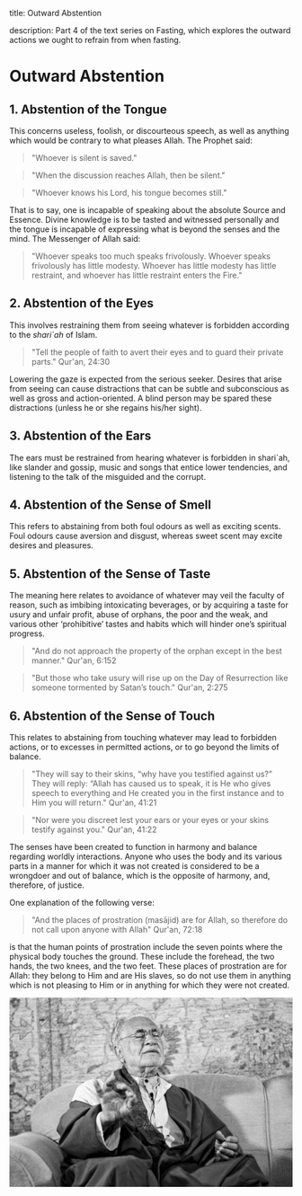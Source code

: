 title: Outward Abstention

description: Part 4 of the text series on Fasting, which explores the outward actions we ought to refrain from when fasting.

# Outward Abstention

## 1. Abstention of the Tongue

This concerns useless, foolish, or discourteous speech, as well as anything which would be contrary to what pleases Allah. The Prophet said:

> "Whoever is silent is saved."

> "When the discussion reaches Allah, then be silent."

> "Whoever knows his Lord, his tongue becomes still."

That is to say, one is incapable of speaking about the absolute Source and Essence. Divine knowledge is to be tasted and witnessed personally and the tongue is incapable of expressing what is beyond the senses and the mind. The Messenger of Allah said:

> "Whoever speaks too much speaks frivolously. Whoever speaks frivolously has little modesty. Whoever has little modesty has little restraint, and whoever has little restraint enters the Fire."

## 2. Abstention of the Eyes 

This involves restraining them from seeing whatever is forbidden according to the _shari`ah_ of Islam.

> "Tell the people of faith to avert their eyes and to guard their private parts." Qur'an, 24:30

Lowering the gaze is expected from the serious seeker. Desires that arise from seeing can cause distractions that can be subtle and subconscious as well as gross and action-oriented. A blind person may be spared these distractions (unless he or she regains his/her sight).

## 3. Abstention of the Ears

The ears must be restrained from hearing whatever is forbidden in shari`ah, like slander and gossip, music and songs that entice lower tendencies, and listening to the talk of the misguided and the corrupt.

## 4. Abstention of the Sense of Smell

This refers to abstaining from both foul odours as well as exciting scents. Foul odours cause aversion and disgust, whereas sweet scent may excite desires and pleasures.

## 5. Abstention of the Sense of Taste

The meaning here relates to avoidance of whatever may veil the faculty of reason, such as imbibing intoxicating beverages, or by acquiring a taste for usury and unfair profit, abuse of orphans, the poor and the weak, and various other ‘prohibitive’ tastes and habits which will hinder one’s spiritual progress.

> "And do not approach the property of the orphan except in the best manner." Qur'an, 6:152

> "But those who take usury will rise up on the Day of Resurrection like someone tormented by Satan’s touch." Qur'an, 2:275

## 6. Abstention of the Sense of Touch 

This relates to abstaining from touching whatever may lead to forbidden actions, or to excesses in permitted actions, or to go beyond the limits of balance.

> "They will say to their skins, “why have you testified against us?” They will reply: “Allah has caused us to speak, it is He who gives speech to everything and He created you in the first instance and to Him you will return." Qur'an, 41:21

> "Nor were you discreet lest your ears or your eyes or your skins testify against you." Qur'an, 41:22

The senses have been created to function in harmony and balance regarding worldly interactions. Anyone who uses the body and its various parts in a manner for which it was not created is considered to be a wrongdoer and out of balance, which is the opposite of harmony, and, therefore, of justice.

One explanation of the following verse:

> "And the places of prostration (masājid) are for Allah, so therefore do not call upon anyone with Allah" Qur'an, 72:18

is that the human points of prostration include the seven points where the physical body touches the ground. These include the forehead, the two hands, the two knees, and the two feet. These places of prostration are for Allah: they belong to Him and are His slaves, so do not use them in anything which is not pleasing to Him or in anything for which they were not created.

![Saying yes and no](../img/sfh_perfect.jpg)